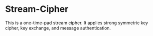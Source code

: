 # Stream-Cipher
This is a one-time-pad stream cipher. It applies strong symmetric key cipher, key exchange, and message authentication.
